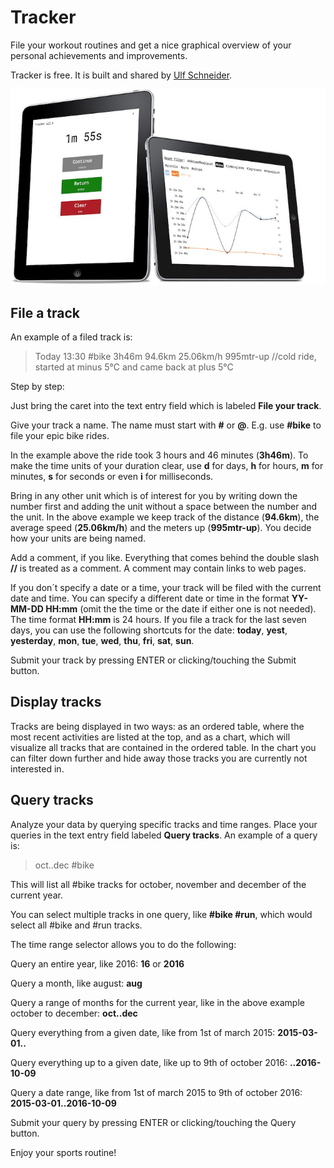 Tracker
===

File your workout routines and get a nice graphical 
overview of your personal achievements and improvements.

Tracker is free. It is built and shared by [Ulf Schneider](http://ulf.codes).

![](/public/r/tracker.jpg)

File a track
---

An example of a filed track is:

> Today 13:30 #bike 3h46m 94.6km 25.06km/h 995mtr-up //cold ride, started at minus 5°C and came back at plus 5°C

Step by step:

Just bring the caret into the text entry field which is labeled **File your track**.

Give your track a name. The name must start with **#** or **@**. E.g. use **#bike** to file your epic bike rides.

In the example above the ride took 3 hours and 46 minutes (**3h46m**). To make the time units of your duration 
clear, use **d** for days, **h** for hours, **m** for minutes, **s** for seconds or even **i** for milliseconds.

Bring in any other unit which is of interest for you by writing down the number first and adding the unit without 
a space between the number and the unit. In the above example we keep track of the distance (**94.6km**), the average 
speed (**25.06km/h**) and the meters up (**995mtr-up**). You decide how your units are being named.

Add a comment, if you like. Everything that comes behind the double slash **//** is treated as a comment. 
A comment may contain links to web pages.

If you don´t specify a date or a time, your track will be filed with the current date and time. 
You can specify a different date or time in the format **YY-MM-DD HH:mm** (omit the the time or the date if either one is not needed). 
The time format **HH:mm** is 24 hours. If you file a track for the last seven days, you can use the following shortcuts for the date: 
**today**, **yest**, **yesterday**, **mon**, **tue**, **wed**, **thu**, **fri**, **sat**, **sun**.

Submit your track by pressing ENTER or clicking/touching the Submit button.

Display tracks
---

Tracks are being displayed in two ways: as an ordered table, where the most recent activities are listed at the top, 
and as a chart, which will visualize all tracks that are contained in the ordered table. In the chart you can filter 
down further and hide away those tracks you are currently not interested in.

Query tracks
---

Analyze your data by querying specific tracks and time ranges. 
Place your queries in the text entry field labeled **Query tracks**. An example of a query is:

> oct..dec #bike

This will list all #bike tracks for october, november and december of the current year.

You can select multiple tracks in one query, like **#bike #run**, which would select all #bike and #run tracks.

The time range selector allows you to do the following:

Query an entire year, like 2016: **16** or **2016**

Query a month, like august: **aug**

Query a range of months for the current year, like in the above example october to december: **oct..dec**

Query everything from a given date, like from 1st of march 2015: **2015-03-01..**

Query everything up to a given date, like up to 9th of october 2016: **..2016-10-09**

Query a date range, like from 1st of march 2015 to 9th of october 2016: **2015-03-01..2016-10-09**

Submit your query by pressing ENTER or clicking/touching the Query button.

Enjoy your sports routine!
